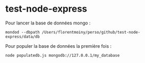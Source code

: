 # test-node-express

Pour lancer la base de données mongo :
```
mondod --dbpath /Users/florentmoiny/perso/github/test-node-express/data/db
```

Pour populer la base de données la première fois :
```
node populatedb.js mongodb://127.0.0.1/my_database
```
